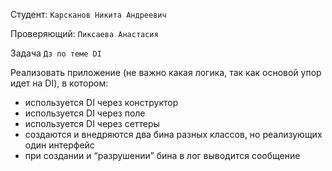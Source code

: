 Студент: `Карсканов Никита Андреевич`

Проверяющий: `Пиксаева Анастасия`

Задача `Дз по теме DI`

Реализовать приложение (не важно какая логика, так как основой упор идет на DI), в котором:

- используется DI через конструктор
- используется DI через поле
- используется DI через сеттеры
- создаются и внедряются два бина разных классов, но реализующих один интерфейс
- при создании и “разрушении” бина в лог выводится сообщение